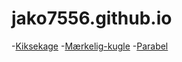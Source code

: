 # jako7556.github.io
-[Kiksekage](Kiksekage/)
-[Mærkelig-kugle](Mærkelig_kugle/)
-[Parabel](Parabel/)
